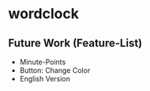 # wordclock

## Future Work (Feature-List)
- Minute-Points
- Button: Change Color
- English Version
